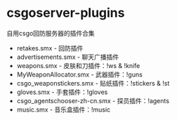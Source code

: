 # csgoserver-plugins
自用csgo回防服务器的插件合集

- retakes.smx - 回防插件
- advertisements.smx - 聊天广播插件
- weapons.smx - 皮肤和刀插件：!ws & !knife
- MyWeaponAllocator.smx - 武器插件：!guns
- csgo_weaponstickers.smx - 贴纸插件：!stickers & !st
- gloves.smx - 手套插件：!gloves
- csgo_agentschooser-zh-cn.smx - 探员插件：!agents
- music.smx - 音乐盒插件：!music
